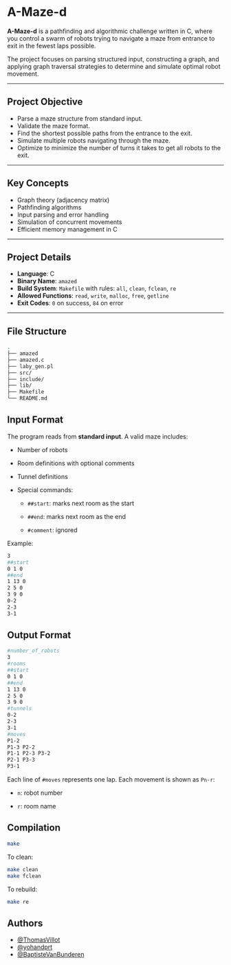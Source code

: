 # A-Maze-d

**A-Maze-d** is a pathfinding and algorithmic challenge written in C, where you control a swarm of robots trying to navigate a maze from entrance to exit in the fewest laps possible.

The project focuses on parsing structured input, constructing a graph, and applying graph traversal strategies to determine and simulate optimal robot movement.

---

## Project Objective

- Parse a maze structure from standard input.
- Validate the maze format.
- Find the shortest possible paths from the entrance to the exit.
- Simulate multiple robots navigating through the maze.
- Optimize to minimize the number of turns it takes to get all robots to the exit.

---

## Key Concepts

- Graph theory (adjacency matrix)
- Pathfinding algorithms
- Input parsing and error handling
- Simulation of concurrent movements
- Efficient memory management in C

---

## Project Details

- **Language**: C
- **Binary Name**: `amazed`
- **Build System**: `Makefile` with rules: `all`, `clean`, `fclean`, `re`
- **Allowed Functions**: `read`, `write`, `malloc`, `free`, `getline`
- **Exit Codes**: `0` on success, `84` on error

---

## File Structure

```bash
.
├── amazed
├── amazed.c
├── laby_gen.pl
├── src/
├── include/
├── lib/
├── Makefile
└── README.md
```

## Input Format

The program reads from **standard input**. A valid maze includes:

- Number of robots

- Room definitions with optional comments

- Tunnel definitions

- Special commands:

    - `##start`: marks next room as the start

    - `##end`: marks next room as the end

    - `#comment`: ignored

Example:
```bash
3
##start
0 1 0
##end
1 13 0
2 5 0
3 9 0
0-2
2-3
3-1
```

## Output Format
```bash
#number_of_robots
3
#rooms
##start
0 1 0
##end
1 13 0
2 5 0
3 9 0
#tunnels
0-2
2-3
3-1
#moves
P1-2
P1-3 P2-2
P1-1 P2-3 P3-2
P2-1 P3-3
P3-1
```

Each line of `#moves` represents one lap. Each movement is shown as `Pn-r`:

- `n`: robot number

- `r`: room name

## Compilation

```bash
make
```

To clean:

```bash
make clean
make fclean
```

To rebuild:

```bash
make re
```

## Authors
- [@ThomasVillot](https://github.com/ThomasVillot)
- [@yohandprt](https://github.com/yohandprt)
- [@BaptisteVanBunderen](https://github.com/BaptisteVanBunderen)